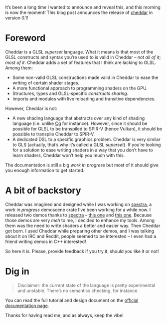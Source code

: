 It’s been a long time I wanted to announce and reveal this, and this morning is now the moment!
This blog post announces the release of [cheddar] in version 0.1!

# Foreword

Cheddar is a GLSL *superset* language. What it means is that most of the GLSL constructs and syntax
you’re used to is valid in Cheddar – not *all of it*; *most of it*. Cheddar adds a set of features
that I think are lacking to GLSL. Among them:

  - Some non-valid GLSL constructions made valid in Cheddar to ease the writing of certain shader
    stages.
  - A more functional approach to programming shaders on the GPU.
  - Structures, types and GLSL-specific *constructs sharing*.
  - Imports and modules with live reloading and transitive dependencies.

However, Cheddar is not:

  - A new shading language that abstracts over any kind of shading language (i.e. unlike [Cg] for
    instance). However, since it should be possible for GLSL to be transpiled to SPIR-V (hence
    Vulkan), it should be possible to transpile Cheddar to SPIR-V.
  - A dedicated DSL to a specific graphics problem. Cheddar is very similar to GLS (actually, that’s
    why it’s called a GLSL *superset*). If you’re looking for a solution to ease writing shaders in
    a way that you don’t have to learn shaders, Cheddar won’t help you much with this.

The documentation is still a big *work in progress* but most of it should give you enough
information to get started.

# A bit of backstory

Cheddar was imagined and designed while I was working on [spectra], a *work in progress* demoscene
crate I’ve been working for a while now. I released two demos thanks to [spectra] –
[this one](https://www.youtube.com/watch?v=pYqZS1C_7PU) and
[this one](https://www.youtube.com/watch?v=ug7eRowgVw4). Because those demos are very *meh* to me, I
decided to enhance my tools. Among them was the need to write shaders a better and easier way. Then
Cheddar got born. I used Cheddar while preparing other demos, and I was talking about it on IRC and
Reddit, people seemed to be interested – I even had a friend writing demos in C++ interested!

So here it is. Please, provide feedback if you try it, should you like it or not!

# Dig in

> Disclaimer: the current state of the language is pretty experimental and unstable. There’s no
> semantics checking, for instance.

You can read the full tutorial and design document on the [official documentation page].

Thanks for having read me, and as always, keep the vibe!


[cheddar]: https://crates.io/crates/cheddar
[Cg]: https://en.wikipedia.org/wiki/Cg_(programming_language)
[spectra]: https://crates.io/crates/spectra
[official documentation page]: https://docs.rs/cheddar/0.1.0/cheddar
